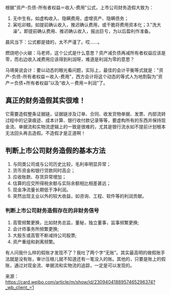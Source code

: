 根据"资产-负债-所有者权益＝收入-费用"公式，上市公司财务造假大致为：

1. 无中生有。如虚构收入、隐瞒费用，虚增资产、隐瞒债务；
2. 寅吃卯粮。如提前确认收入，推迟确认费用，或干脆将费用资本化；3."洗大澡"。即提前确认费用、推迟确认收入，报出巨亏，为以后盈利作准备。

晨风当下：公式都是错的，太不严谨了。哎……。

燃烧吧小火碳：马老师，这个公式是什么意思？资产减负债再减所有者权益应该是零，而右边收入减费用应该得到利润呀，难道是利润为零的意思？

马靖昊说会计：要以动态的眼光看问题，实际上，最佳的会计平衡等式就是："资产-负债-所有者权益＝收入-费用"，西方会计将这个动态的等式人为地割裂为“资产＝负债+所有者权益”以及“收入－费用＝利润”了。

## 真正的财务造假其实很难！

它需要造假整条证据链，证据链涉及订单、合同、收发货物单据、发票、内部流转过程中的记录痕迹、成本计算、银行收付款记录等等，要虚构所有的东西并保持现金流、单据流和实物流逻辑上的一致是很难的，尤其是银行流水如不提前计划根本无法回头再去造假。不造假才是正道啊！

## 判断上市公司财务造假的基本方法

1. 与同类公司或与公司历史比较，毛利率明显异常；
2. 货币资金和银行贷款同时高企；
3. 应收账款、存货异常增加；
4. 估算的应交所得税余额与实际余额相比相差甚远；
5. 现金净流量长期低于净利润。
6. 突然出现主业以外的较大收益，如咨询、工程、软件等的利润贡献。

### 判断上市公司财务造假存在的非财务信号

1. 高管频繁更换，比如财务总监，董秘，独立董事，监事频繁更换;
2. 会计师事务所频繁更换;
3. 大股东或高管不断减持公司股票;
4. 资产重组和剥离频繁。

有人问我什么样的假账才发现不了？我吐了两个字“无账”。其实最高明的做假账手法就是没有账，审计压根儿就不知道还有一笔没入的账。其他的，只要是账上的假账，通过对现金流、单据流和实物流的追踪，一定是可以发现的。



来源：https://card.weibo.com/article/m/show/id/2309404188957465296374?_wb_client_=1
